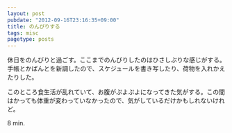 ```yaml
---
layout: post
pubdate: "2012-09-16T23:16:35+09:00"
title: のんびりする
tags: misc
pagetype: posts
---
```

休日をのんびりと過ごす。ここまでのんびりしたのはひさしぶりな感じがする。手帳とかばんとを新調したので、スケジュールを書き写したり、荷物を入れかえたりした。

このところ食生活が乱れていて、お腹がぷよぷよになってきた気がする。この間はかっても体重が変わっていなかったので、気がしているだけかもしれないけれど。

8 min.
